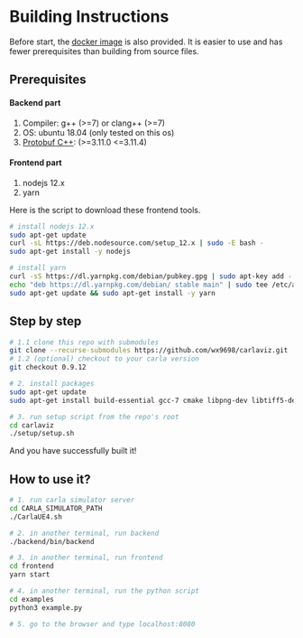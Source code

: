 # Building Instructions

Before start, the [docker image](https://github.com/wx9698/carlaviz#docker-image) is also provided. It is easier to use and has fewer prerequisites than building from source files.

## Prerequisites
#### Backend part
1. Compiler: g++ (>=7) or clang++ (>=7)
2. OS: ubuntu 18.04 (only tested on this os)
3. [Protobuf C++](https://github.com/protocolbuffers/protobuf/blob/master/src/README.md): (>=3.11.0 <=3.11.4)

#### Frontend part
1. nodejs 12.x
2. yarn

Here is the script to download these frontend tools.
```bash
# install nodejs 12.x
sudo apt-get update
curl -sL https://deb.nodesource.com/setup_12.x | sudo -E bash -
sudo apt-get install -y nodejs

# install yarn
curl -sS https://dl.yarnpkg.com/debian/pubkey.gpg | sudo apt-key add -
echo "deb https://dl.yarnpkg.com/debian/ stable main" | sudo tee /etc/apt/sources.list.d/yarn.list
sudo apt-get update && sudo apt-get install -y yarn
```

## Step by step
```bash
# 1.1 clone this repo with submodules
git clone --recurse-submodules https://github.com/wx9698/carlaviz.git
# 1.2 (optional) checkout to your carla version
git checkout 0.9.12

# 2. install packages
sudo apt-get update
sudo apt-get install build-essential gcc-7 cmake libpng-dev libtiff5-dev libjpeg-dev tzdata sed curl wget unzip autoconf libtool

# 3. run setup script from the repo's root
cd carlaviz
./setup/setup.sh
```

And you have successfully built it!

## How to use it?
```bash
# 1. run carla simulator server
cd CARLA_SIMULATOR_PATH
./CarlaUE4.sh

# 2. in another terminal, run backend
./backend/bin/backend

# 3. in another terminal, run frontend
cd frontend
yarn start

# 4. in another terminal, run the python script
cd examples
python3 example.py

# 5. go to the browser and type localhost:8080
```
